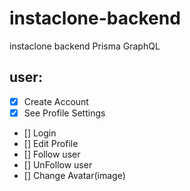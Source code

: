 # instaclone-backend

instaclone backend Prisma GraphQL

## user:

- [x] Create Account
- [x] See Profile Settings
- [] Login
- [] Edit Profile
- [] Follow user
- [] UnFollow user
- [] Change Avatar(image)
